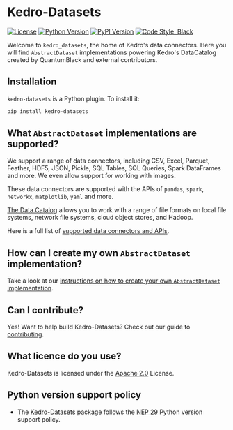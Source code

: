# Kedro-Datasets

<!-- Note that the contents of this file are also used in the documentation, see docs/source/index.md -->

[![License](https://img.shields.io/badge/license-Apache%202.0-blue.svg)](https://opensource.org/licenses/Apache-2.0)
[![Python Version](https://img.shields.io/badge/python-3.9%20%7C%203.10%20%7C%203.11-blue.svg)](https://pypi.org/project/kedro-datasets/)
[![PyPI Version](https://badge.fury.io/py/kedro-datasets.svg)](https://pypi.org/project/kedro-datasets/)
[![Code Style: Black](https://img.shields.io/badge/code%20style-black-black.svg)](https://github.com/ambv/black)

Welcome to `kedro_datasets`, the home of Kedro's data connectors. Here you will find `AbstractDataset` implementations powering Kedro's DataCatalog created by QuantumBlack and external contributors.

## Installation

`kedro-datasets` is a Python plugin. To install it:

```bash
pip install kedro-datasets
```

## What `AbstractDataset` implementations are supported?

We support a range of data connectors, including CSV, Excel, Parquet, Feather, HDF5, JSON, Pickle, SQL Tables, SQL Queries, Spark DataFrames and more. We even allow support for working with images.

These data connectors are supported with the APIs of `pandas`, `spark`, `networkx`, `matplotlib`, `yaml` and more.

[The Data Catalog](https://docs.kedro.org/en/stable/data/data_catalog.html) allows you to work with a range of file formats on local file systems, network file systems, cloud object stores, and Hadoop.

Here is a full list of [supported data connectors and APIs](https://docs.kedro.org/projects/kedro-datasets/en/kedro-datasets-2.0.0/api/kedro_datasets.html).

## How can I create my own `AbstractDataset` implementation?
Take a look at our [instructions on how to create your own `AbstractDataset` implementation](https://docs.kedro.org/en/stable/data/how_to_create_a_custom_dataset.html).

## Can I contribute?

Yes! Want to help build Kedro-Datasets? Check out our guide to [contributing](https://github.com/kedro-org/kedro-plugins/blob/main/kedro-datasets/CONTRIBUTING.md).

## What licence do you use?

Kedro-Datasets is licensed under the [Apache 2.0](https://github.com/kedro-org/kedro-plugins/blob/main/LICENSE.md) License.

## Python version support policy
* The [Kedro-Datasets](https://github.com/kedro-org/kedro-plugins/tree/main/kedro-datasets) package follows the [NEP 29](https://numpy.org/neps/nep-0029-deprecation_policy.html) Python version support policy.
